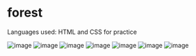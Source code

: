 # forest
Languages used:
HTML and CSS for practice

![image](https://user-images.githubusercontent.com/63779920/222914660-a4d82140-3121-465e-b69a-c45105108e22.png)
![image](https://user-images.githubusercontent.com/63779920/222914696-c201ca9d-c611-44bc-bf2d-146672f9d2f2.png)
![image](https://user-images.githubusercontent.com/63779920/222914715-fa4ba6b9-ba08-4f23-904a-a241e734e206.png)
![image](https://user-images.githubusercontent.com/63779920/222914732-9b97850d-581b-402f-8e57-549ccecb398e.png)
![image](https://user-images.githubusercontent.com/63779920/222914743-b0e6dcfb-7ce3-42ab-8184-47261cf52df5.png)
![image](https://user-images.githubusercontent.com/63779920/222914759-f47e3391-cd51-4e05-bae8-85351a1999a5.png)
![image](https://user-images.githubusercontent.com/63779920/222914782-79e145b2-f4fe-4069-b91e-6053875759ad.png)

